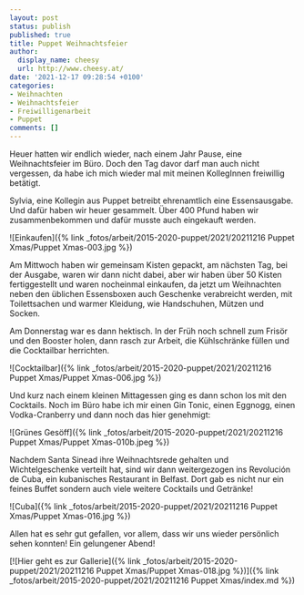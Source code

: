 ```yaml
---
layout: post
status: publish
published: true
title: Puppet Weihnachtsfeier
author:
  display_name: cheesy
  url: http://www.cheesy.at/
date: '2021-12-17 09:28:54 +0100'
categories:
- Weihnachten
- Weihnachtsfeier
- Freiwilligenarbeit
- Puppet
comments: []
---
```


Heuer hatten wir endlich wieder, nach einem Jahr Pause, eine Weihnachtsfeier im Büro. Doch den Tag davor darf man auch nicht vergessen, da habe ich mich wieder mal mit meinen KollegInnen freiwillig betätigt.

Sylvia, eine Kollegin aus Puppet betreibt ehrenamtlich eine Essensausgabe. Und dafür haben wir heuer gesammelt. Über 400 Pfund haben wir zusammenbekommen und dafür musste auch eingekauft werden.

![Einkaufen]({% link _fotos/arbeit/2015-2020-puppet/2021/20211216 Puppet Xmas/Puppet Xmas-003.jpg %})

Am Mittwoch haben wir gemeinsam Kisten gepackt, am nächsten Tag, bei der Ausgabe, waren wir dann nicht dabei, aber wir haben über 50 Kisten fertiggestellt und waren nocheinmal einkaufen, da jetzt um Weihnachten neben den üblichen Essensboxen auch Geschenke verabreicht werden, mit Toilettsachen und warmer Kleidung, wie Handschuhen, Mützen und Socken.

Am Donnerstag war es dann hektisch. In der Früh noch schnell zum Frisör und den Booster holen, dann rasch zur Arbeit, die Kühlschränke füllen und die Cocktailbar herrichten.

![Cocktailbar]({% link _fotos/arbeit/2015-2020-puppet/2021/20211216 Puppet Xmas/Puppet Xmas-006.jpg %})

Und kurz nach einem kleinen Mittagessen ging es dann schon los mit den Cocktails. Noch im Büro habe ich mir einen Gin Tonic, einen Eggnogg, einen Vodka-Cranberry und dann noch das hier genehmigt:

![Grünes Gesöff]({% link _fotos/arbeit/2015-2020-puppet/2021/20211216 Puppet Xmas/Puppet Xmas-010b.jpeg %})

Nachdem Santa Sinead ihre Weihnachtsrede gehalten und Wichtelgeschenke verteilt hat, sind wir dann weitergezogen ins Revolución de Cuba, ein kubanisches Restaurant in Belfast. Dort gab es nicht nur ein feines Buffet sondern auch viele weitere Cocktails und Getränke!

![Cuba]({% link _fotos/arbeit/2015-2020-puppet/2021/20211216 Puppet Xmas/Puppet Xmas-016.jpg %})

Allen hat es sehr gut gefallen, vor allem, dass wir uns wieder persönlich sehen konnten! Ein gelungener Abend!

[![Hier geht es zur Gallerie]({% link _fotos/arbeit/2015-2020-puppet/2021/20211216 Puppet Xmas/Puppet Xmas-018.jpg %})]({% link _fotos/arbeit/2015-2020-puppet/2021/20211216 Puppet Xmas/index.md %})